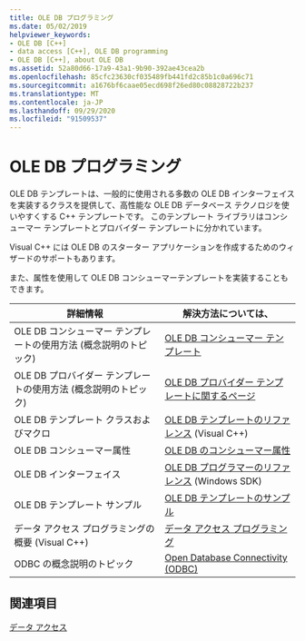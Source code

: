 ```yaml
---
title: OLE DB プログラミング
ms.date: 05/02/2019
helpviewer_keywords:
- OLE DB [C++]
- data access [C++], OLE DB programming
- OLE DB [C++], about OLE DB
ms.assetid: 52a80d66-17a9-43a1-9b90-392ae43cea2b
ms.openlocfilehash: 85cfc23630cf035489fb441fd2c85b1c0a696c71
ms.sourcegitcommit: a1676bf6caae05ecd698f26ed80c08828722b237
ms.translationtype: MT
ms.contentlocale: ja-JP
ms.lasthandoff: 09/29/2020
ms.locfileid: "91509537"
---
```

# <a name="ole-db-programming"></a>OLE DB プログラミング

OLE DB テンプレートは、一般的に使用される多数の OLE DB インターフェイスを実装するクラスを提供して、高性能な OLE DB データベース テクノロジを使いやすくする C++ テンプレートです。 このテンプレート ライブラリはコンシューマー テンプレートとプロバイダー テンプレートに分かれています。

Visual C++ には OLE DB のスターター アプリケーションを作成するためのウィザードのサポートもあります。

また、属性を使用して OLE DB コンシューマーテンプレートを実装することもできます。

|詳細情報|解決方法については、|
|-------------------------|---------|
|OLE DB コンシューマー テンプレートの使用方法 (概念説明のトピック)|[OLE DB コンシューマー テンプレート](../../data/oledb/ole-db-consumer-templates-cpp.md)|
|OLE DB プロバイダー テンプレートの使用方法 (概念説明のトピック)|[OLE DB プロバイダー テンプレートに関するページ](../../data/oledb/ole-db-provider-templates-cpp.md)|
|OLE DB テンプレート クラスおよびマクロ|[OLE DB テンプレートのリファレンス](../../data/oledb/ole-db-templates.md) (Visual C++)|
|OLE DB コンシューマー属性|[OLE DB のコンシューマー属性](../../windows/attributes/ole-db-consumer-attributes.md)|
|OLE DB インターフェイス|[OLE DB プログラマーのリファレンス](/sql/connect/oledb/oledb-driver-for-sql-server) (Windows SDK)|
|OLE DB テンプレート サンプル|[OLE DB テンプレートのサンプル](https://github.com/Microsoft/VCSamples/tree/master/VC2010Samples/ATL/OLEDB)|
|データ アクセス プログラミングの概要 (Visual C++)|[データ アクセス プログラミング](../../data/data-access-programming-mfc-atl.md)|
|ODBC の概念説明のトピック|[Open Database Connectivity (ODBC)](../../data/odbc/open-database-connectivity-odbc.md)|

## <a name="see-also"></a>関連項目

[データ アクセス](../data-access-in-cpp.md)
